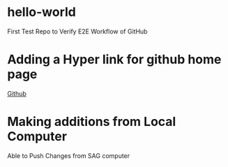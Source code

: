 # hello-world
First Test Repo to Verify E2E Workflow of GitHub


# Adding a Hyper link for github home page

[Github](https://www.github.com)

# Making additions from Local Computer

Able to Push Changes from SAG computer
